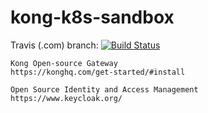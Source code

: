 # kong-k8s-sandbox

Travis (.com) branch:
[![Build Status](https://travis-ci.com/githubfoam/kong-k8s-sandbox.svg?branch=dev)](https://travis-ci.com/githubfoam/kong-k8s-sandbox)  

~~~~
Kong Open-source Gateway
https://konghq.com/get-started/#install

Open Source Identity and Access Management
https://www.keycloak.org/

~~~~
